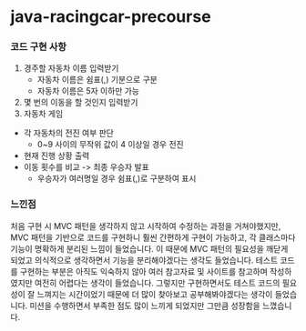 # java-racingcar-precourse

### 코드 구현 사항
1. 경주할 자동차 이름 입력받기
    - 자동차 이름은 쉼표(,) 기분으로 구분
    - 자동차 이름은 5자 이하만 가능
2. 몇 번의 이동을 할 것인지 입력받기
3. 자동차 게임
- 각 자동차의 전진 여부 판단
    - 0~9 사이의 무작위 값이 4 이상일 경우 전진
- 현재 진행 상황 출력
- 이동 횟수를 비교 -> 최종 우승자 발표
    - 우승자가 여러명일 경우 쉼표(,)로 구분하여 표시

### 느낀점
처음 구현 시 MVC 패턴을 생각하지 않고 시작하여 수정하는 과정을 거쳐야했지만,
MVC 패턴을 기반으로 코드를 구현하니 훨씬 간편하게 구현이 가능하고,
각 클래스마다 기능이 명확하게 분리된 느낌이 들었습니다.
이 때문에 MVC 패턴의 필요성을 깨닫게 되었고 의식적으로 생각하면서 기능을 분리해야겠다는 생각도 들었습니다.
테스트 코드를 구현하는 부분은 아직도 익숙하지 않아 여러 참고자료 및 사이트를 참고하며 작성하였지만 여전히 어렵다는 생각이 들었습니다.
그렇지만 구현하면서도 테스트 코드의 필요성이 잘 느껴지는 시간이었기 때문에 더 많이 찾아보고 공부해봐야겠다는 생각이 들었습니다.
미션을 수행하면서 부족한 점도 많이 느끼게 되었지만 그만큼 성장함을 느꼈습니다.

